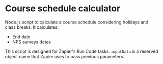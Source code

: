 # Course schedule calculator

Node.js script to calculate a course schedule considering holidays and class breaks.
It calculates:
- End date
- NPS surveys dates

This script is designed for Zapier's Run Code tasks. `inputData` is a reserved object name that Zapier uses to pass previous parameters.

